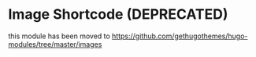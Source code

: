 # Image Shortcode (DEPRECATED)

this module has been moved to <https://github.com/gethugothemes/hugo-modules/tree/master/images>
